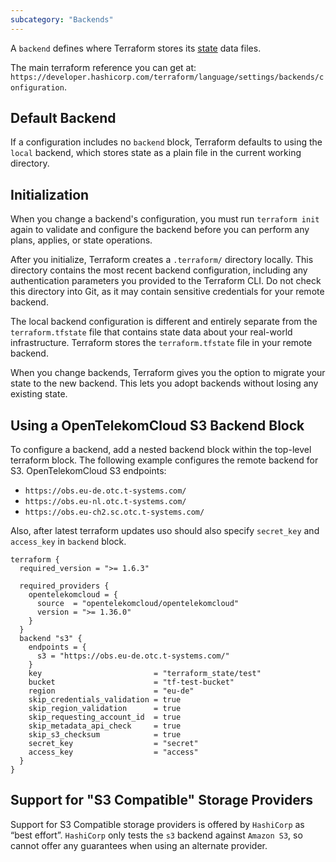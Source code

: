 ```yaml
---
subcategory: "Backends"
---
```


A `backend` defines where Terraform stores its [state](https://developer.hashicorp.com/terraform/language/state) data files.

The main terraform reference you can get at:
`https://developer.hashicorp.com/terraform/language/settings/backends/configuration`.

## Default Backend
If a configuration includes no `backend` block, Terraform defaults to using the `local` backend, which stores state as a plain file in the current working directory.

## Initialization
When you change a backend's configuration, you must run `terraform init` again to validate and configure the backend before you can perform any plans, applies, or state operations.

After you initialize, Terraform creates a `.terraform/` directory locally. This directory contains the most recent backend configuration, including any authentication parameters you provided to the Terraform CLI. Do not check this directory into Git, as it may contain sensitive credentials for your remote backend.

The local backend configuration is different and entirely separate from the `terraform.tfstate` file that contains state data about your real-world infrastructure. Terraform stores the `terraform.tfstate` file in your remote backend.

When you change backends, Terraform gives you the option to migrate your state to the new backend. This lets you adopt backends without losing any existing state.

## Using a OpenTelekomCloud S3 Backend Block
To configure a backend, add a nested backend block within the top-level terraform block. The following example configures the remote backend for S3.
OpenTelekomCloud S3 endpoints:
 - `https://obs.eu-de.otc.t-systems.com/`
 - `https://obs.eu-nl.otc.t-systems.com/`
 - `https://obs.eu-ch2.sc.otc.t-systems.com/`

Also, after latest terraform updates uso should also specify `secret_key` and `access_key` in `backend` block.

```hcl
terraform {
  required_version = ">= 1.6.3"

  required_providers {
    opentelekomcloud = {
      source  = "opentelekomcloud/opentelekomcloud"
      version = ">= 1.36.0"
    }
  }
  backend "s3" {
    endpoints = {
      s3 = "https://obs.eu-de.otc.t-systems.com/"
    }
    key                         = "terraform_state/test"
    bucket                      = "tf-test-bucket"
    region                      = "eu-de"
    skip_credentials_validation = true
    skip_region_validation      = true
    skip_requesting_account_id  = true
    skip_metadata_api_check     = true
    skip_s3_checksum            = true
    secret_key                  = "secret"
    access_key                  = "access"
  }
}
```

## Support for "S3 Compatible" Storage Providers

Support for S3 Compatible storage providers is offered by `HashiCorp` as “best effort”.
`HashiCorp` only tests the `s3` backend against `Amazon S3`, so cannot offer any guarantees when using an alternate provider.
